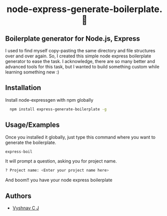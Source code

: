 <h1 align=center> node-express-generate-boilerplate. 🚀 </h1>

## Boilerplate generator for Node.js, Express

I used to find myself copy-pasting the same directory and file structures over and over again. So, I created this simple node express boilerplate generator to ease the task. I acknowledge, there are so many better and advanced tools for this task, but I wanted to build something custom while learning something new :)

## Installation

Install node-expressgen with npm globally

```bash
  npm install express-generate-boilerplate -g
```

## Usage/Examples

Once you installed it globally, just type this command where you want to generate the boilerplate.

```bash
express-boil

```

It will prompt a question, asking you for project name.

```bash
? Project name: <Enter your project name here>
```

And boom!! you have your node express boilerplate

## Authors

- [Vyshnav C J](https://www.linkedin.com/in/vyshnavcj/)
